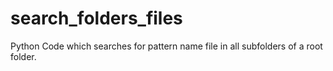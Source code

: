 # search_folders_files
Python Code which searches for pattern name file in all subfolders of a root folder.
